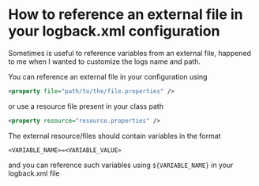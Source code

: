 # How to reference an external file in your logback.xml configuration
Sometimes is useful to reference variables from an external file,
happened to me when I wanted to customize the logs name and path.

You can reference an external file in your configuration using
```xml
<property file="path/to/the/file.properties" />
```

or use a resource file present in your class path
```xml
<property resource="resource.properties" />
```

The external resource/files should contain variables in the format
```
<VARIABLE_NAME>=<VARIABLE_VALUE>
```
and you can reference such variables using `${VARIABLE_NAME}` in your logback.xml file